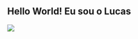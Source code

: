## Hello World! Eu sou o Lucas 

<a href="https://www.linkedin.com/in/lucas-almeida17?lipi=urn%3Ali%3Apage%3Ad_flagship3_profile_view_base_contact_details%3BFdg0EOmgT8%2B83a4qOs6CaA%3D%3D"><img src="https://img.shields.io/badge/LinkedIn-0077B5?style=for-the-badge&logo=linkedin&logoColor=white"></a>
